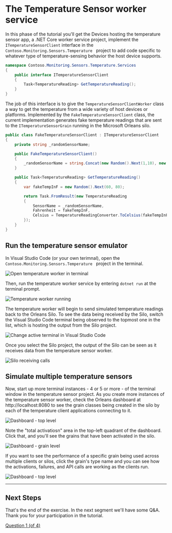 # The Temperature Sensor worker service 

In this phase of the tutorial you'll get the 
Devices hosting the temperature sensor app, a .NET Core worker service project, implement the `ITemperatureSensorClient` interface in the `Contoso.Monitoring.Sensors.Temperature ` project to add code specific to whatever type of temperature-sensing behavior the host device supports.

```csharp
namespace Contoso.Monitoring.Sensors.Temperature.Services
{
    public interface ITemperatureSensorClient
    {
        Task<TemperatureReading> GetTemperatureReading();
    }
}
```

The job of this interface is to give the `TemperatureSensorClientWorker` class a way to get the temperature from a wide variety of host devices or platforms. Implemented by the `FakeTemperatureSensorClient` class, the current implementation generates fake temperature readings that are sent to the `ITemperatureSensorGrain` running in the Microsoft Orleans silo.

```csharp
public class FakeTemperatureSensorClient : ITemperatureSensorClient
{
    private string _randomSensorName;

    public FakeTemperatureSensorClient()
    {
        _randomSensorName = string.Concat(new Random().Next(1,10), new Random().Next(1,50));
    }

    public Task<TemperatureReading> GetTemperatureReading()
    {
        var fakeTempInF = new Random().Next(60, 80); 

        return Task.FromResult(new TemperatureReading
        {
            SensorName = _randomSensorName,
            Fahrenheit = fakeTempInF,
            Celsius = TemperatureReadingConverter.ToCelsius(fakeTempInF)
        });
    }
}
```

## Run the temperature sensor emulator

In Visual Studio Code (or your own terimnal), open the `Contoso.Monitoring.Sensors.Temperature ` project in the terminal. 

![Open temperature worker in terminal](media/07-open-terrminal-temperature.png)

Then, run the temperature worker service by entering `dotnet run` at the terminal prompt. 

![Temperature worker running](media/08-temperature-worker-running.png)

The temperature worker will begin to send simulated temperature readings back to the Orleans Silo. To see the data being received by the Silo, switch the Visual Studio Code terminal being observed to the topmost one in the list, which is hosting the output from the Silo project. 

![Change active terminal in Visual Studio Code](media/09-switch-terminal-vs-code.png) 

Once you select the Silo project, the output of the Silo can be seen as it receives data from the temperature sensor worker. 

![Silo receiving calls](media/10-silo-logs.png)

## Simulate multiple temperature sensors

Now, start up more terminal instances - 4 or 5 or more - of the terminal window in the temperature sensor project. As you create more instances of the temperature sensor worker, check the Orleans dashboard at http://localhost:8080 to see the grain classes being created in the silo by each of the temperature client applications connecting to it. 

![Dashboard - top level](media/11-dashboard.png)

Note the "total activatiosn" area in the top-left quadrant of the dashboard. Click that, and you'll see the grains that have been activated in the silo. 

![Dashboard - grain level](media/12-dashboard.png)

If you want to see the performance of a specific grain being used across multiple clients or silos, click the grain's type name and you can see how the activations, failures, and API calls are working as the clients run. 

![Dashboard - top level](media/13-dashboard.png)


---

## Next Steps

That's the end of the exercise. In the next segment we'll have some Q&A. Thank you for your participation in the tutorial. 

[Question 1 (of 4)](question01.md)